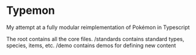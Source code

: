 # Typemon
My attempt at a fully modular reimplementation of Pokémon in Typescript

The root contains all the core files.
/standards contains standard types, species, items, etc.
/demo contains demos for defining new content 
